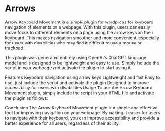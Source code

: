 # Arrows
Arrow Keyboard Movement is a simple plugin for wordpress for keyboard navigation of elements on a webpage. With this plugin, users can easily move focus to different elements on a page using the arrow keys on their keyboard. This makes navigation smoother and more convenient, especially for users with disabilities who may find it difficult to use a mouse or trackpad.

This plugin was generated entirely using OpenAI's ChatGPT language model and is designed to be lightweight and easy to use. Simply include the script in your webpage and activate the plugin to start using it.

Features
Keyboard navigation using arrow keys
Lightweight and fast
Easy to use, just include the script and activate the plugin
Designed to improve accessibility for users with disabilities
Usage
To use the Arrow Keyboard Movement plugin, simply include the script in your HTML file and activate the plugin as follows:

Conclusion
The Arrow Keyboard Movement plugin is a simple and effective tool for improving navigation on your webpage. By making it easier for users to navigate with their keyboard, you can improve accessibility and provide a better experience for all users, regardless of their ability.
